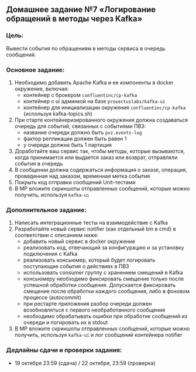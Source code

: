 ## Домашнее задание №7 «Логирование обращений в методы через Kafka»
### Цель:
Вывести события по обращениям в методы сервиса в очередь сообщений.

### Основное задание:
1. Необходимо добавить Apache Kafka и ее компоненты в docker окружение, включая:
    - контейнер с брокером `confluentinc/cp-kafka`
    - контейнер с ui админкой на базе `provectuslabs/kafka-ui`
    - контейнер для инициализации окружения `confluentinc/cp-kafka` (используя kafka-topics.sh)
2. При старте контейнеризированного окружения должна создаваться очередь для событий, связанных с событиями ПВЗ:
    - название очереди должно быть `pvz.events-log`
    - фактор репликации должен быть равен 1
    - у очереди должна быть 1 партиция
3. Доработайте ваш сервис так, чтобы методы, которые вызываются, когда принимается или выдается заказ или возврат, отправляли события в очередь
4. В сообщении должна содержаться информация о заказе, операция, проведенная над заказом, временная метка события
5. Покрыть код отправки сообщений Unit-тестами
6. В МР вложите скриншоты отправленных сообщений, которые можно получить, используя `kafka-ui`

### Дополнительное задание:
1. Написать интеграционные тесты на взаимодействие с Kafka
2. Разработайте новый сервис notifier (как отдельный bin в cmd) в соответствии с описанием ниже:
    - добавить новый сервис в docker окружение
    - реализовать код, отвечающий за конфигурацию и за установку подключения с Kafka
    - реализовать консьюмер, который будет логировать поступающие события о действиях в ПВЗ
    - использовать consumer группу с хранением смещений в Kafka
    - консьюмеру необходимо фиксировать смещение только после успешной обработки сообщения. Допускается
      фиксировать смещение после обработки каждого сообщения, либо в фоновом процессе (autocommit)
    - при рестарте приложения разбор очереди должен возобновляться с первого необработанного сообщения
    - необходимо обрабатывать ошибки при обработке сообщений из очереди и логировать их в stdout
3. В МР вложите скриншоты отправленных сообщений, которые можно получить, используя `kafka-ui` и лог сообщений контейнера notifier 

### Дедлайны сдачи и проверки задания: 
- 19 октября 23:59 (сдача) / 22 октября, 23:59 (проверка)
